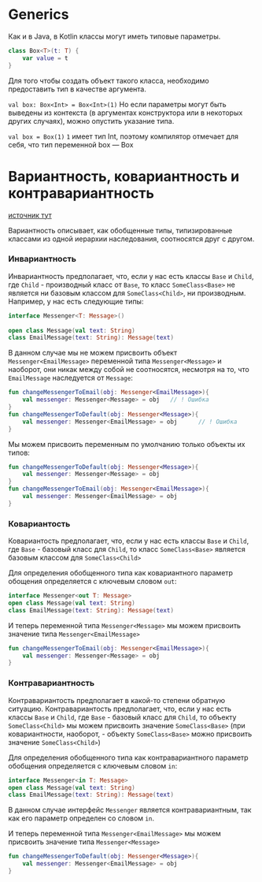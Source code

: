 # Generics

Как и в Java, в Kotlin классы могут иметь типовые параметры.

```kotlin
class Box<T>(t: T) {
    var value = t
}
```
Для того чтобы создать объект такого класса, необходимо предоставить тип в качестве аргумента.

`val box: Box<Int> = Box<Int>(1)`
Но если параметры могут быть выведены из контекста (в аргументах конструктора или в некоторых других случаях), можно опустить указание типа.

`val box = Box(1)` 
`1` имеет тип Int, поэтому компилятор отмечает для себя, что тип переменной box — Box<Int>



# Вариантность, ковариантность и контравариантность

[источник тут](https://metanit.com/kotlin/tutorial/6.3.php)

Вариантность описывает, как обобщенные типы, типизированные классами из одной иерархии наследования, соотносятся друг с другом.

### Инвариантность

Инвариантность предполагает, что, если у нас есть классы `Base` и `Child`, где `Child` - производный класс от `Base`, то класс `SomeClass<Base>` не является ни базовым классом для `SomeClass<Child>`, ни производным. Например, у нас есть следующие типы:

```kotlin
interface Messenger<T: Message>()
 
open class Message(val text: String)
class EmailMessage(text: String): Message(text)
```

В данном случае мы не можем присвоить объект `Messenger<EmailMessage>` переменной типа `Messenger<Message>` и наоборот, они никак между собой не соотносятся, несмотря на то, что `EmailMessage` наследуется от `Message`:

```kotlin
fun changeMessengerToEmail(obj: Messenger<EmailMessage>){
    val messenger: Messenger<Message> = obj   // ! Ошибка
}
fun changeMessengerToDefault(obj: Messenger<Message>){
    val messenger: Messenger<EmailMessage> = obj      // ! Ошибка
}
```
Мы можем присвоить переменным по умолчанию только объекты их типов:

```kotlin
fun changeMessengerToDefault(obj: Messenger<Message>){
    val messenger: Messenger<Message> = obj
}
fun changeMessengerToEmail(obj: Messenger<EmailMessage>){
    val messenger: Messenger<EmailMessage> = obj
}
```

### Ковариантость

Ковариантость предполагает, что, если у нас есть классы `Base` и `Child`, где `Base` - базовый класс для `Child`, то класс `SomeClass<Base>` является базовым классом для `SomeClass<Child>`

Для определения обобщенного типа как ковариантного параметр обощения определяется с ключевым словом `out`:

```kotlin
interface Messenger<out T: Message>
open class Message(val text: String)
class EmailMessage(text: String): Message(text)
```
И теперь переменной типа `Messenger<Message>` мы можем присвоить значение типа `Messenger<EmailMessage>`

```kotlin
fun changeMessengerToEmail(obj: Messenger<EmailMessage>){
    val messenger: Messenger<Message> = obj
}
```

### Контравариантность

Контравариантость предполагает в какой-то степени обратную ситуацию. Контравариантость предполагает, что, если у нас есть классы `Base` и `Child`, где `Base` - базовый класс для `Child`, то объекту `SomeClass<Child>` мы можем присвоить значение `SomeClass<Base>` (при ковариантности, наоборот, - объекту `SomeClass<Base>` можно присвоить значение `SomeClass<Child>`)

Для определения обобщенного типа как контравариантного параметр обобщения определяется с ключевым словом `in`:

```kotlin
interface Messenger<in T: Message>
open class Message(val text: String)
class EmailMessage(text: String): Message(text)
```

В данном случае интерфейс `Messenger` является контравариантным, так как его параметр определен со словом `in`.

И теперь переменной типа `Messenger<EmailMessage>` мы можем присвоить значение типа `Messenger<Message>`

```kotlin
fun changeMessengerToDefault(obj: Messenger<Message>){
    val messenger: Messenger<EmailMessage> = obj
}
```